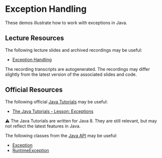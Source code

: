 Exception Handling
=================================================

These demos illustrate how to work with exceptions in Java.

## Lecture Resources ##

The following lecture slides and archived recordings may be useful:

  - [Exception Handling](https://docs.google.com/presentation/d/e/2PACX-1vROu3FS53xFrjB_HQzBYEW16rhtulZgAlXrLr6V30Se60zvEo4_ryQb9tXRb5U9klMRkg4vXdqpOENp/pub?start=false&loop=false&delayms=3000)

The recording transcripts are autogenerated. The recordings may differ slightly from the latest version of the associated slides and code.

## Official Resources ##

The following official [Java Tutorials](http://docs.oracle.com/javase/tutorial/index.html) may be useful:

  - [The Java Tutorials - Lesson: Exceptions](http://docs.oracle.com/javase/tutorial/essential/exceptions/index.html)

:warning: The Java Tutorials are written for Java 8. They are still relevant, but may not reflect the latest features in Java.

The following classes from the [Java API](https://www.cs.usfca.edu/~cs272/javadoc/api/) may be useful:

  - [Exception](https://www.cs.usfca.edu/~cs272/javadoc/api/java.base/java/lang/Exception.html)
  - [RuntimeException](https://www.cs.usfca.edu/~cs272/javadoc/api/java.base/java/lang/RuntimeException.html)
